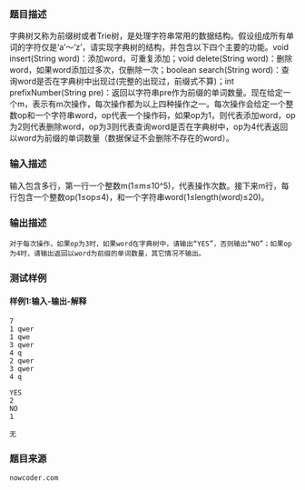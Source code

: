 ### 题目描述

字典树又称为前缀树或者Trie树，是处理字符串常用的数据结构。假设组成所有单词的字符仅是‘a’～‘z’，请实现字典树的结构，并包含以下四个主要的功能。void insert(String word)：添加word，可重复添加；void delete(String word)：删除word，如果word添加过多次，仅删除一次；boolean search(String word)：查询word是否在字典树中出现过(完整的出现过，前缀式不算)；int prefixNumber(String pre)：返回以字符串pre作为前缀的单词数量。现在给定一个m，表示有m次操作，每次操作都为以上四种操作之一。每次操作会给定一个整数op和一个字符串word，op代表一个操作码，如果op为1，则代表添加word，op为2则代表删除word，op为3则代表查询word是否在字典树中，op为4代表返回以word为前缀的单词数量（数据保证不会删除不存在的word）。


### 输入描述
输入包含多行，第一行一个整数m(1≤m≤10^5)，代表操作次数。接下来m行，每行包含一个整数op(1≤op≤4)，和一个字符串word(1≤length(word)≤20)。

### 输出描述

```
对于每次操作，如果op为3时，如果word在字典树中，请输出“YES”，否则输出“NO”；如果op为4时，请输出返回以word为前缀的单词数量，其它情况不输出。
```

### 测试样例
#### 样例1:输入-输出-解释

```
7
1 qwer
1 qwe
3 qwer
4 q
2 qwer
3 qwer
4 q
```
```
YES
2
NO
1
```
```
无
```

### 题目来源  
`nowcoder.com`